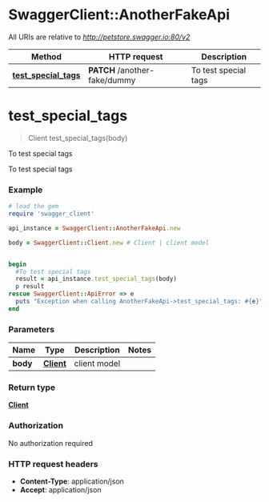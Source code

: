 # SwaggerClient::AnotherFakeApi

All URIs are relative to *http://petstore.swagger.io:80/v2*

Method | HTTP request | Description
------------- | ------------- | -------------
[**test_special_tags**](AnotherFakeApi.md#test_special_tags) | **PATCH** /another-fake/dummy | To test special tags


# **test_special_tags**
> Client test_special_tags(body)

To test special tags

To test special tags

### Example
```ruby
# load the gem
require 'swagger_client'

api_instance = SwaggerClient::AnotherFakeApi.new

body = SwaggerClient::Client.new # Client | client model


begin
  #To test special tags
  result = api_instance.test_special_tags(body)
  p result
rescue SwaggerClient::ApiError => e
  puts "Exception when calling AnotherFakeApi->test_special_tags: #{e}"
end
```

### Parameters

Name | Type | Description  | Notes
------------- | ------------- | ------------- | -------------
 **body** | [**Client**](Client.md)| client model | 

### Return type

[**Client**](Client.md)

### Authorization

No authorization required

### HTTP request headers

 - **Content-Type**: application/json
 - **Accept**: application/json



